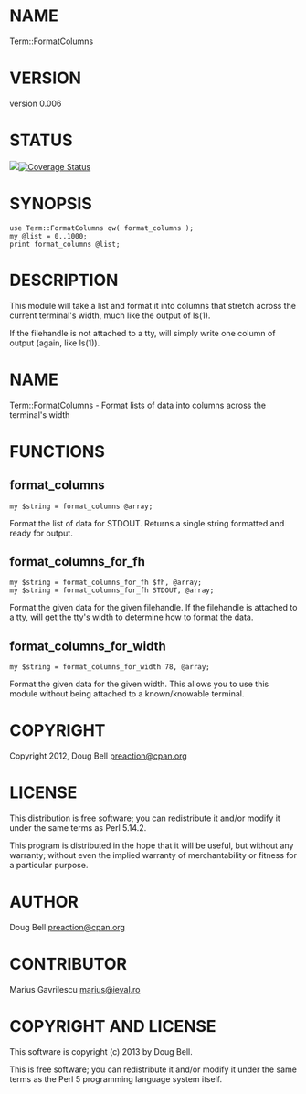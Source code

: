 # NAME

Term::FormatColumns

# VERSION

version 0.006

# STATUS

<a href="https://travis-ci.org/preaction/{{->name}}"><img src="https://travis-ci.org/preaction/{{->name}}.svg?branch=master"></a><a href="https://coveralls.io/r/preaction/{{->name}}"><img src="https://coveralls.io/repos/preaction/{{->name}}/badge.png" alt="Coverage Status" /></a>

# SYNOPSIS

    use Term::FormatColumns qw( format_columns );
    my @list = 0..1000;
    print format_columns @list;

# DESCRIPTION

This module will take a list and format it into columns that stretch across the
current terminal's width, much like the output of ls(1).

If the filehandle is not attached to a tty, will simply write one column of output
(again, like ls(1)).

# NAME

Term::FormatColumns - Format lists of data into columns across the terminal's width

# FUNCTIONS

## format\_columns

    my $string = format_columns @array;

Format the list of data for STDOUT. Returns a single string formatted and ready for output.

## format\_columns\_for\_fh

    my $string = format_columns_for_fh $fh, @array;
    my $string = format_columns_for_fh STDOUT, @array;

Format the given data for the given filehandle. If the filehandle is attached to a tty,
will get the tty's width to determine how to format the data.

## format\_columns\_for\_width

    my $string = format_columns_for_width 78, @array;

Format the given data for the given width. This allows you to use this module without
being attached to a known/knowable terminal.

# COPYRIGHT

Copyright 2012, Doug Bell <preaction@cpan.org>

# LICENSE

This distribution is free software; you can redistribute it and/or modify it
under the same terms as Perl 5.14.2.

This program is distributed in the hope that it will be
useful, but without any warranty; without even the implied
warranty of merchantability or fitness for a particular purpose.

# AUTHOR

Doug Bell <preaction@cpan.org>

# CONTRIBUTOR

Marius Gavrilescu <marius@ieval.ro>

# COPYRIGHT AND LICENSE

This software is copyright (c) 2013 by Doug Bell.

This is free software; you can redistribute it and/or modify it under
the same terms as the Perl 5 programming language system itself.
